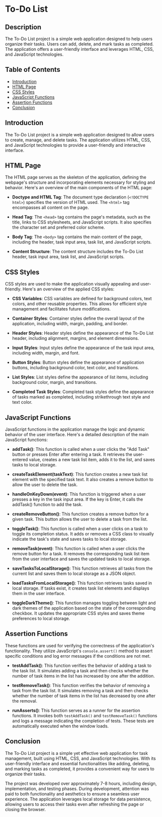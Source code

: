 # To-Do List

## Description

The To-Do List project is a simple web application designed to help users organize their tasks. Users can add, delete, and mark tasks as completed. The application offers a user-friendly interface and leverages HTML, CSS, and JavaScript technologies.

## Table of Contents

- [Introduction](#introduction)
- [HTML Page](#html-page)
- [CSS Styles](#css-styles)
- [JavaScript Functions](#javascript-functions)
- [Assertion Functions](#assertion-functions)
- [Conclusion](#conclusion)

## Introduction

The To-Do List project is a simple web application designed to allow users to create, manage, and delete tasks. The application utilizes HTML, CSS, and JavaScript technologies to provide a user-friendly and interactive interface.

## HTML Page

The HTML page serves as the skeleton of the application, defining the webpage's structure and incorporating elements necessary for styling and behavior. Here's an overview of the main components of the HTML page:

- **Doctype and HTML Tag**: The document type declaration (`<!DOCTYPE html>`) specifies the version of HTML used. The `<html>` tag encompasses all content on the page.

- **Head Tag**: The `<head>` tag contains the page's metadata, such as the title, links to CSS stylesheets, and JavaScript scripts. It also specifies the character set and preferred color scheme.

- **Body Tag**: The `<body>` tag contains the main content of the page, including the header, task input area, task list, and JavaScript scripts.

- **Content Structure**: The content structure includes the To-Do List header, task input area, task list, and JavaScript scripts.

## CSS Styles

CSS styles are used to make the application visually appealing and user-friendly. Here's an overview of the applied CSS styles:

- **CSS Variables**: CSS variables are defined for background colors, text colors, and other reusable properties. This allows for efficient style management and facilitates future modifications.

- **Container Styles**: Container styles define the overall layout of the application, including width, margin, padding, and border.

- **Header Styles**: Header styles define the appearance of the To-Do List header, including alignment, margins, and element dimensions.

- **Input Styles**: Input styles define the appearance of the task input area, including width, margin, and font.

- **Button Styles**: Button styles define the appearance of application buttons, including background color, text color, and transitions.

- **List Styles**: List styles define the appearance of list items, including background color, margin, and transitions.

- **Completed Task Styles**: Completed task styles define the appearance of tasks marked as completed, including strikethrough text style and text color.

## JavaScript Functions

JavaScript functions in the application manage the logic and dynamic behavior of the user interface. Here's a detailed description of the main JavaScript functions:

- **addTask()**: This function is called when a user clicks the "Add Task" button or presses Enter after entering a task. It retrieves the user-entered value, creates a new task list item, adds it to the list, and saves tasks to local storage.

- **createTaskElement(taskText)**: This function creates a new task list element with the specified task text. It also creates a remove button to allow the user to delete the task.

- **handleOnKeyDown(event)**: This function is triggered when a user presses a key in the task input area. If the key is Enter, it calls the addTask() function to add the task.

- **createRemoveButton()**: This function creates a remove button for a given task. This button allows the user to delete a task from the list.

- **toggleTask()**: This function is called when a user clicks on a task to toggle its completion status. It adds or removes a CSS class to visually indicate the task's state and saves tasks to local storage.

- **removeTask(event)**: This function is called when a user clicks the remove button for a task. It removes the corresponding task list item from the user interface and saves the updated tasks to local storage.

- **saveTasksToLocalStorage()**: This function retrieves all tasks from the current list and saves them to local storage as a JSON object.

- **loadTasksFromLocalStorage()**: This function retrieves tasks saved in local storage. If tasks exist, it creates task list elements and displays them in the user interface.

- **toggleDarkTheme()**: This function manages toggling between light and dark themes of the application based on the state of the corresponding checkbox. It updates the appropriate CSS styles and saves theme preferences to local storage.

## Assertion Functions

These functions are used for verifying the correctness of the application's functionality. They utilize JavaScript's `console.assert()` method to assert specific conditions and log error messages if the conditions are not met.

- **testAddTask()**: This function verifies the behavior of adding a task to the task list. It simulates adding a task and then checks whether the number of task items in the list has increased by one after the addition.

- **testRemoveTask()**: This function verifies the behavior of removing a task from the task list. It simulates removing a task and then checks whether the number of task items in the list has decreased by one after the removal.

- **runAsserts()**: This function serves as a runner for the assertion functions. It invokes both `testAddTask()` and `testRemoveTask()` functions and logs a message indicating the completion of tests. These tests are automatically executed when the window loads.

## Conclusion

The To-Do List project is a simple yet effective web application for task management, built using HTML, CSS, and JavaScript technologies. With its user-friendly interface and essential functionalities like adding, deleting, and marking tasks as completed, it provides a convenient way for users to organize their tasks.

The project was developed over approximately 7-8 hours, including design, implementation, and testing phases. During development, attention was paid to both functionality and aesthetics to ensure a seamless user experience. The application leverages local storage for data persistence, allowing users to access their tasks even after refreshing the page or closing the browser.
